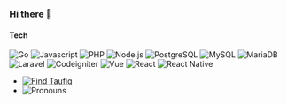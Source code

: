 ### Hi there 👋
#### Tech
![Go](https://img.shields.io/badge/GO-66d0dd "Go")
![Javascript](https://img.shields.io/badge/Javascript-efd81d "Javascript")
![PHP](https://img.shields.io/badge/PHP-7377ad "PHP")
![Node.js](https://img.shields.io/badge/Node.js-7fc728 "Node.js")
![PostgreSQL](https://img.shields.io/badge/PostgreSQL-2f5e8d "PostgreSQL")
![MySQL](https://img.shields.io/badge/MySQL-167d94 "MySQL")
![MariaDB](https://img.shields.io/badge/MariaDB-9a5c47 "MariaDB")
![Laravel](https://img.shields.io/badge/Laravel-f72c1f "Laravel")
![Codeigniter](https://img.shields.io/badge/Codeigniter-d64613 "Codeigniter")
![Vue](https://img.shields.io/badge/Vue-3fb27f "Vue")
![React](https://img.shields.io/badge/React-5ed3f3 "React")
![React Native](https://img.shields.io/badge/React_Native-5ed3f3 "React Native")

<!-- **mo-taufiq/mo-taufiq** is a ✨ _special_ ✨ repository because its `README.md` (this file) appears on your GitHub profile. -->

<!-- Here are some ideas to get you started: -->

<!-- - 🔭 I’m currently working on ... -->
<!-- - 🌱 I’m currently learning ... -->
<!-- - 👯 I’m looking to collaborate on ... -->
<!-- - 🤔 I’m looking for help with ... -->
<!-- - 💬 Ask me about ... -->
- [![Find Taufiq](https://img.shields.io/static/v1?label=📫%20How%20to%20reach%20me%20:&message=Find%20Taufiq&color)](https://mo-taufiq.github.io)
- ![Pronouns](https://img.shields.io/static/v1?label=😄%20Pronouns%20:&message=He&color)
<!-- - ⚡ Fun fact: ... -->
